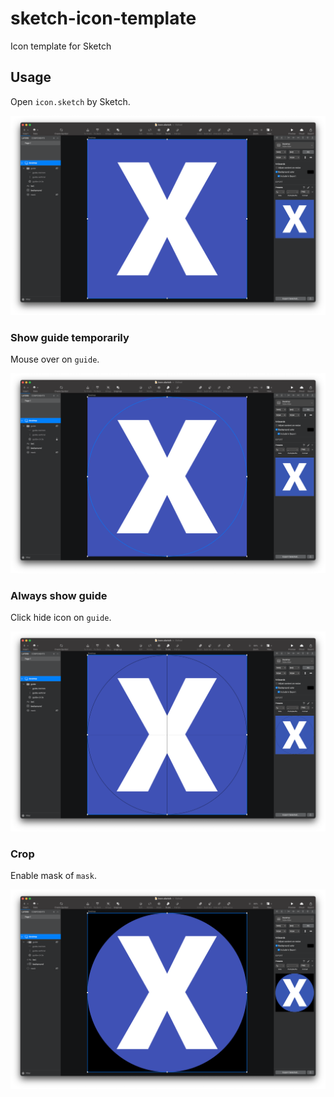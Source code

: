 # sketch-icon-template

Icon template for Sketch

## Usage

Open `icon.sketch` by Sketch.

![screenshot_1.png](.doc/screenshot_1.png)

### Show guide temporarily

Mouse over on `guide`.

![screenshot_2.png](.doc/screenshot_2.png)

### Always show guide

Click hide icon on `guide`.

![screenshot_3.png](.doc/screenshot_3.png)

### Crop

Enable mask of `mask`.

![screenshot_4.png](.doc/screenshot_4.png)
